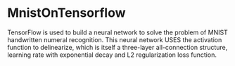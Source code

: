 # MnistOnTensorflow
TensorFlow is used to build a neural network to solve the problem of MNIST handwritten numeral recognition. This neural network USES the activation function to delinearize, which is itself a three-layer all-connection structure, learning rate with exponential decay and L2 regularization loss function.
